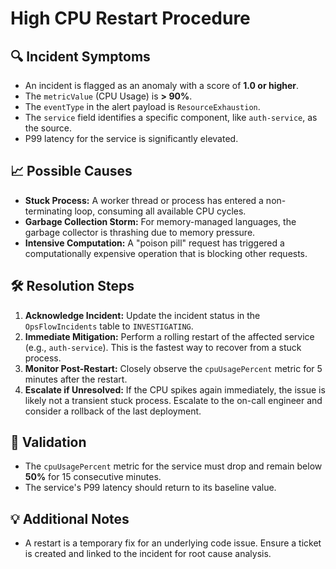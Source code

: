 # High CPU Restart Procedure

## 🔍 Incident Symptoms
- An incident is flagged as an anomaly with a score of **1.0 or higher**.
- The `metricValue` (CPU Usage) is **> 90%**.
- The `eventType` in the alert payload is `ResourceExhaustion`.
- The `service` field identifies a specific component, like `auth-service`, as the source.
- P99 latency for the service is significantly elevated.

## 📈 Possible Causes
- **Stuck Process:** A worker thread or process has entered a non-terminating loop, consuming all available CPU cycles.
- **Garbage Collection Storm:** For memory-managed languages, the garbage collector is thrashing due to memory pressure.
- **Intensive Computation:** A "poison pill" request has triggered a computationally expensive operation that is blocking other requests.

## 🛠️ Resolution Steps
1.  **Acknowledge Incident:** Update the incident status in the `OpsFlowIncidents` table to `INVESTIGATING`.
2.  **Immediate Mitigation:** Perform a rolling restart of the affected service (e.g., `auth-service`). This is the fastest way to recover from a stuck process.
3.  **Monitor Post-Restart:** Closely observe the `cpuUsagePercent` metric for 5 minutes after the restart.
4.  **Escalate if Unresolved:** If the CPU spikes again immediately, the issue is likely not a transient stuck process. Escalate to the on-call engineer and consider a rollback of the last deployment.

## 🧪 Validation
- The `cpuUsagePercent` metric for the service must drop and remain below **50%** for 15 consecutive minutes.
- The service's P99 latency should return to its baseline value.

## 💡 Additional Notes
- A restart is a temporary fix for an underlying code issue. Ensure a ticket is created and linked to the incident for root cause analysis.